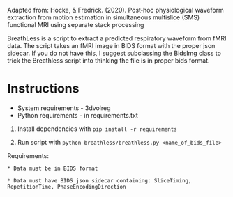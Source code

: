 Adapted from: Hocke, & Fredrick. (2020). Post‐hoc physiological waveform extraction from motion estimation in simultaneous multislice (SMS) functional MRI using separate stack processing

BreathLess is a script to extract a predicted respiratory waveform from fMRI data. The script takes an fMRI image in BIDS format with the proper json sidecar. If you do not have this, I suggest subclassing the BidsImg class to trick the Breathless script into thinking the file is in proper bids format. 

# Instructions

* System requirements - 3dvolreg
* Python requirements - in requirements.txt


1. Install dependencies with `pip install -r requirements`

2. Run script with `python breathless/breathless.py <name_of_bids_file>`

Requirements: 

    * Data must be in BIDS format

    * Data must have BIDS json sidecar containing: SliceTiming, RepetitionTime, PhaseEncodingDirection

